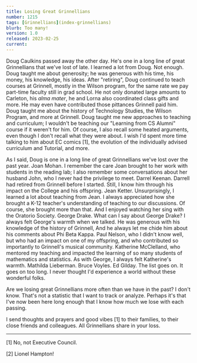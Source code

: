 ```yaml
---
title: Losing Great Grinnellians
number: 1215
tags: [Grinnellians](index-grinnellians)
blurb: Too many!
version: 1.0
released: 2023-02-25
current: 
---
```

Doug Caulkins passed away the other day. He's one in a long line of great Grinnellians that we've lost of late. I learned a lot from Doug. Not enough. Doug taught me about generosity; he was generous with his time, his money, his knowledge, his ideas. After "retiring", Doug continued to teach courses at Grinnell, mostly in the Wilson program, for the same rate we pay part-time faculty still in grad school. He not only donated large amounts to Carleton, his _alma mater_, he and Lorna also coordinated class gifts and more. He may even have contributed those pittances Grinnell paid him. Doug taught me about the history of Technology Studies, the Wilson Program, and more at Grinnell. Doug taught me new approaches to teaching and curriculum; I wouldn't be teaching our "Learning from CS Alumni" course if it weren't for him. Of course, I also recall some heated arguments, even though I don't recall what they were about. I wish I'd spent more time talking to him about EC comics [1], the evolution of the individually advised curriculum and Tutorial, and more. 

As I said, Doug is one in a long line of great Grinnellians we've lost over the past year. Joan Mohan. I remember the care Joan brought to her work with students in the reading lab; I also remember some conversations about her husband John, who I never had the privilege to meet. Darrel Keenan. Darrell had retired from Grinnell before I started. Still, I know him through his impact on the College and his offspring. Jean Ketter. Unsurprisingly, I learned a lot about teaching from Jean. I always appreciated how she brought a K-12 teacher's understanding of teaching to our discussions. Of course, she brought more than that. And I enjoyed watching her sing with the Oratorio Society. George Drake. What can I say about George Drake? I always felt George's warmth when we talked. He was generous with his knowledge of the history of Grinnell,  And he always let me chide him about his comments about Phi Beta Kappa. Paul Nelson, who I didn't know well, but who had an impact on one of my offspring, and who contributed so importantly to Grinnell's musical community. Katherine McClelland, who mentored my teaching and impacted the learning of so many students of mathematics and statistics. As with George, I always felt Katherine's warmth. Mathilda Lieberman. Bruce Voyles. Ed Gilday. The list goes on. It goes on too long. I never thought I'd experience a world without these wonderful folks.

Are we losing great Grinnellians more often than we have in the past? I don't know. That's not a statistic that I want to track or analyze. Perhaps it's that I've now been here long enough that I know how much we lose with each passing.

I send thoughts and prayers and good vibes [1] to their families, to their close friends and colleagues.  All Grinnellians share in your loss.

---

[1] No, not Executive Council.

[2] Lionel Hampton!

